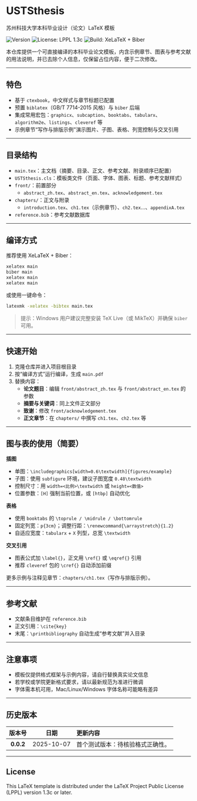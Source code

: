 # USTSthesis
苏州科技大学本科毕业设计（论文）LaTeX 模板

![Version](https://img.shields.io/badge/version-0.0.2-blue.svg)
![License: LPPL 1.3c](https://img.shields.io/badge/license-LPPL%201.3c-green.svg)
![Build: XeLaTeX + Biber](https://img.shields.io/badge/build-XeLaTeX%20%2B%20Biber-orange.svg)

本仓库提供一个可直接编译的本科毕业论文模板，内含示例章节、图表与参考文献的用法说明，并已去除个人信息，仅保留占位内容，便于二次修改。

---

## 特色
- 基于 `ctexbook`，中文样式与章节标题已配置
- 预置 `biblatex`（GB/T 7714-2015 风格）与 `biber` 后端
- 集成常用宏包：`graphicx`、`subcaption`、`booktabs`、`tabularx`、`algorithm2e`、`listings`、`cleveref` 等
- 示例章节“写作与排版示例”演示图片、子图、表格、列宽控制与交叉引用

---

## 目录结构
- `main.tex`：主文档（摘要、目录、正文、参考文献、附录顺序已配置）
- `USTSthesis.cls`：模板类文件（页面、字体、图表、标题、参考文献样式）
- `front/`：前置部分
  - `abstract_zh.tex`、`abstract_en.tex`、`acknowledgement.tex`
- `chapters/`：正文与附录
  - `introduction.tex`、`ch1.tex`（示例章节）、`ch2.tex`…、`appendixA.tex`
- `reference.bib`：参考文献数据库

---

## 编译方式
推荐使用 XeLaTeX + Biber：

```bash
xelatex main
biber main
xelatex main
xelatex main
```

或使用一键命令：

```bash
latexmk -xelatex -bibtex main.tex
```

> 提示：Windows 用户建议完整安装 TeX Live（或 MikTeX）并确保 `biber` 可用。

---

## 快速开始
1. 克隆仓库并进入项目根目录
2. 按“编译方式”运行编译，生成 `main.pdf`
3. 替换内容：
   - **论文题目**：编辑 `front/abstract_zh.tex` 与 `front/abstract_en.tex` 的参数
   - **摘要与关键词**：同上文件正文部分
   - **致谢**：修改 `front/acknowledgement.tex`
   - **正文章节**：在 `chapters/` 中撰写 `ch1.tex`、`ch2.tex` 等

---

## 图与表的使用（简要）

**插图**
- 单图：`\includegraphics[width=0.6\textwidth]{figures/example}`
- 子图：使用 `subfigure` 环境，建议子图宽度 `0.48\textwidth`
- 控制尺寸：用 `width=<比例>\textwidth` 或 `height=<数值>`
- 位置参数：`[H]` 强制当前位置，或 `[htbp]` 自动优化

**表格**
- 使用 `booktabs` 的 `\toprule / \midrule / \bottomrule`
- 固定列宽：`p{3cm}`；调整行距：`\renewcommand{\arraystretch}{1.2}`
- 自适应宽度：`tabularx` + `X` 列型，总宽 `\textwidth`

**交叉引用**
- 图表公式加 `\label{}`，正文用 `\ref{}` 或 `\eqref{}` 引用
- 推荐 `cleveref` 包的 `\cref{}` 自动添加前缀

更多示例与注释见章节：`chapters/ch1.tex`（写作与排版示例）。

---

## 参考文献
- 文献条目维护在 `reference.bib`
- 正文引用：`\cite{key}`
- 末尾：`\printbibliography` 自动生成“参考文献”并入目录

---

## 注意事项
- 模板仅提供格式框架与示例内容，请自行替换真实论文信息
- 若学校或学院更新格式要求，请以最新规范为准进行微调
- 字体需本机可用，Mac/Linux/Windows 字体名称可能略有差异

---

## 历史版本
| 版本号 | 日期 | 更新内容 |
|:--:|:--:|:--|
| **0.0.2** | 2025-10-07 | 首个测试版本：待核验格式正确性。 |

---

## License
This LaTeX template is distributed under the LaTeX Project Public License (LPPL) version 1.3c or later.
